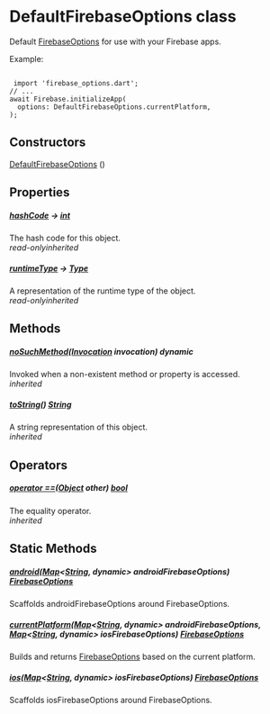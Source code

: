 


# DefaultFirebaseOptions class









<p>Default <a href="https://pub.dev/documentation/firebase_core_platform_interface/4.8.0/firebase_core_platform_interface/FirebaseOptions-class.html">FirebaseOptions</a> for use with your Firebase apps.</p>
<p>Example:</p>
<pre class="language-dart">
<code class="language-dart">
 import 'firebase_options.dart';
// ...
await Firebase.initializeApp(
  options: DefaultFirebaseOptions.currentPlatform,
);
</code></pre>




## Constructors

[DefaultFirebaseOptions](../firebase_options/DefaultFirebaseOptions/DefaultFirebaseOptions.md) ()

   


## Properties

##### [hashCode](https://api.flutter.dev/flutter/dart-core/Object/hashCode.html) &#8594; [int](https://api.flutter.dev/flutter/dart-core/int-class.html)



The hash code for this object.  
_<span class="feature">read-only</span><span class="feature">inherited</span>_



##### [runtimeType](https://api.flutter.dev/flutter/dart-core/Object/runtimeType.html) &#8594; [Type](https://api.flutter.dev/flutter/dart-core/Type-class.html)



A representation of the runtime type of the object.  
_<span class="feature">read-only</span><span class="feature">inherited</span>_





## Methods

##### [noSuchMethod](https://api.flutter.dev/flutter/dart-core/Object/noSuchMethod.html)([Invocation](https://api.flutter.dev/flutter/dart-core/Invocation-class.html) invocation) dynamic



Invoked when a non-existent method or property is accessed.  
_<span class="feature">inherited</span>_



##### [toString](https://api.flutter.dev/flutter/dart-core/Object/toString.html)() [String](https://api.flutter.dev/flutter/dart-core/String-class.html)



A string representation of this object.  
_<span class="feature">inherited</span>_





## Operators

##### [operator ==](https://api.flutter.dev/flutter/dart-core/Object/operator_equals.html)([Object](https://api.flutter.dev/flutter/dart-core/Object-class.html) other) [bool](https://api.flutter.dev/flutter/dart-core/bool-class.html)



The equality operator.  
_<span class="feature">inherited</span>_







## Static Methods

##### [android](../firebase_options/DefaultFirebaseOptions/android.md)([Map](https://api.flutter.dev/flutter/dart-core/Map-class.html)&lt;[String](https://api.flutter.dev/flutter/dart-core/String-class.html), dynamic> androidFirebaseOptions) [FirebaseOptions](https://pub.dev/documentation/firebase_core_platform_interface/4.8.0/firebase_core_platform_interface/FirebaseOptions-class.html)



Scaffolds androidFirebaseOptions around FirebaseOptions.  




##### [currentPlatform](../firebase_options/DefaultFirebaseOptions/currentPlatform.md)([Map](https://api.flutter.dev/flutter/dart-core/Map-class.html)&lt;[String](https://api.flutter.dev/flutter/dart-core/String-class.html), dynamic> androidFirebaseOptions, [Map](https://api.flutter.dev/flutter/dart-core/Map-class.html)&lt;[String](https://api.flutter.dev/flutter/dart-core/String-class.html), dynamic> iosFirebaseOptions) [FirebaseOptions](https://pub.dev/documentation/firebase_core_platform_interface/4.8.0/firebase_core_platform_interface/FirebaseOptions-class.html)



Builds and returns <a href="https://pub.dev/documentation/firebase_core_platform_interface/4.8.0/firebase_core_platform_interface/FirebaseOptions-class.html">FirebaseOptions</a> based on the current platform.  




##### [ios](../firebase_options/DefaultFirebaseOptions/ios.md)([Map](https://api.flutter.dev/flutter/dart-core/Map-class.html)&lt;[String](https://api.flutter.dev/flutter/dart-core/String-class.html), dynamic> iosFirebaseOptions) [FirebaseOptions](https://pub.dev/documentation/firebase_core_platform_interface/4.8.0/firebase_core_platform_interface/FirebaseOptions-class.html)



Scaffolds iosFirebaseOptions around FirebaseOptions.  













